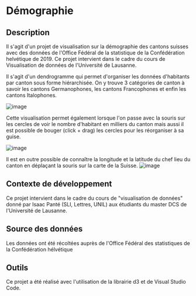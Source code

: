 # Démographie
## Description 
Il s'agit d'un projet de visualisation sur la démographie des cantons suisses avec des données de l'Office Fédéral de la statistique de la Confédération helvétique de 2019. Ce projet intervient dans le cadre du cours de Visualisation de données de l'Université de Lausanne.  

Il s'agit d'un dendrogramme qui permet d'organiser les données d'habitants par canton sous forme hiérarchisée. On y trouve 3 catégories de canton à savoir les cantons Germanophones, les cantons Francophones et enfin les cantons Italophones. 

![image](https://user-images.githubusercontent.com/100705690/171423684-54e7047a-1182-4a4f-9a13-b44582b342c0.png)

Cette visualisation permet également lorsque l'on passe avec la souris sur les cercles de voir le nombre d'habitant en milliers du canton mais aussi il est possible de bouger (click + drag) les cercles pour les réorganiser à sa guise. 

![image](https://user-images.githubusercontent.com/100705690/170721828-33b320fa-658e-41b3-a936-c76e839b0bed.png)

Il est en outre possible de connaître la longitude et la latitude du chef lieu du canton en déplaçant la souris sur la carte de la Suisse.
![image](https://user-images.githubusercontent.com/100705690/171424246-de6a91be-01c1-4933-a1b6-3dafa25afbd1.png)


## Contexte de développement
Ce projet intervient dans le cadre du cours de "visualisation de données" donné par Isaac Panté (SLI, Lettres, UNIL) aux étudiants du master DCS de l'Université de Lausanne.

## Source des données 
Les données ont été récoltées auprès de l'Office Fédéral des statistiques de la Confédération hélvétique

## Outils 
Ce projet a été réalisé avec l'utilisation de la librairie d3 et de Visual Studio Code. 
